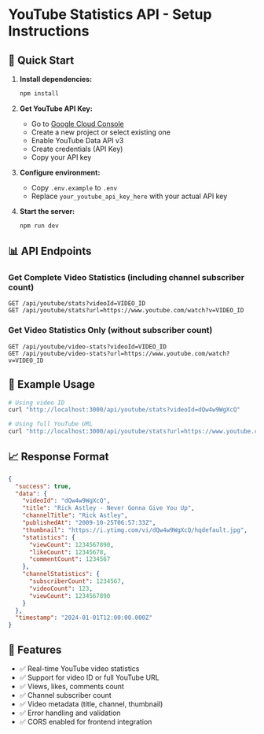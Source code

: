 # YouTube Statistics API - Setup Instructions

## 🚀 Quick Start

1. **Install dependencies:**

   ```bash
   npm install
   ```

2. **Get YouTube API Key:**

   - Go to [Google Cloud Console](https://console.developers.google.com/)
   - Create a new project or select existing one
   - Enable YouTube Data API v3
   - Create credentials (API Key)
   - Copy your API key

3. **Configure environment:**

   - Copy `.env.example` to `.env`
   - Replace `your_youtube_api_key_here` with your actual API key

4. **Start the server:**
   ```bash
   npm run dev
   ```

## 📊 API Endpoints

### Get Complete Video Statistics (including channel subscriber count)

```
GET /api/youtube/stats?videoId=VIDEO_ID
GET /api/youtube/stats?url=https://www.youtube.com/watch?v=VIDEO_ID
```

### Get Video Statistics Only (without subscriber count)

```
GET /api/youtube/video-stats?videoId=VIDEO_ID
GET /api/youtube/video-stats?url=https://www.youtube.com/watch?v=VIDEO_ID
```

## 📝 Example Usage

```bash
# Using video ID
curl "http://localhost:3000/api/youtube/stats?videoId=dQw4w9WgXcQ"

# Using full YouTube URL
curl "http://localhost:3000/api/youtube/stats?url=https://www.youtube.com/watch?v=dQw4w9WgXcQ"
```

## 📈 Response Format

```json
{
  "success": true,
  "data": {
    "videoId": "dQw4w9WgXcQ",
    "title": "Rick Astley - Never Gonna Give You Up",
    "channelTitle": "Rick Astley",
    "publishedAt": "2009-10-25T06:57:33Z",
    "thumbnail": "https://i.ytimg.com/vi/dQw4w9WgXcQ/hqdefault.jpg",
    "statistics": {
      "viewCount": 1234567890,
      "likeCount": 12345678,
      "commentCount": 1234567
    },
    "channelStatistics": {
      "subscriberCount": 1234567,
      "videoCount": 123,
      "viewCount": 1234567890
    }
  },
  "timestamp": "2024-01-01T12:00:00.000Z"
}
```

## 🔧 Features

- ✅ Real-time YouTube video statistics
- ✅ Support for video ID or full YouTube URL
- ✅ Views, likes, comments count
- ✅ Channel subscriber count
- ✅ Video metadata (title, channel, thumbnail)
- ✅ Error handling and validation
- ✅ CORS enabled for frontend integration
